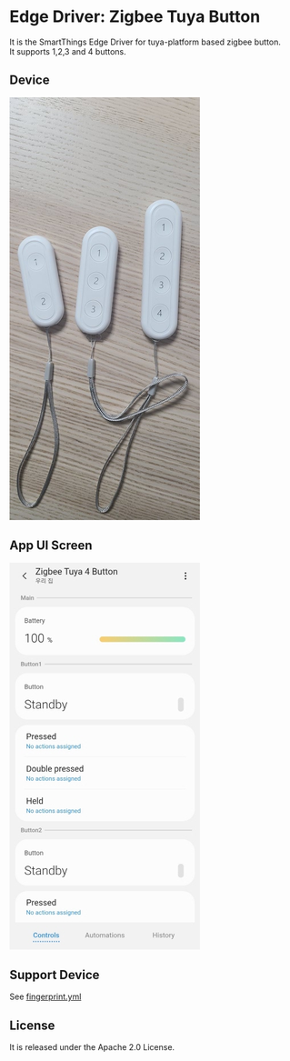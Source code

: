 # Edge Driver: Zigbee Tuya Button
It is the SmartThings Edge Driver for tuya-platform based zigbee button.  
It supports 1,2,3 and 4 buttons.  

## Device
![device](./readme_images/device1.jpg)

## App UI Screen
![ui](./readme_images/app1.jpg)

## Support Device
See [fingerprint.yml](./fingerprint.yml)

## License
It is released under the Apache 2.0 License.